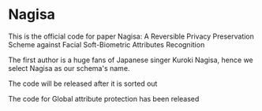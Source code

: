 # Nagisa
This is the official code for paper Nagisa: A Reversible Privacy Preservation Scheme against Facial Soft-Biometric Attributes Recognition

The first author is a huge fans of Japanese singer Kuroki Nagisa, hence we select Nagisa as our schema's name.

The code will be released after it is sorted out

The code for Global attribute protection has been released
